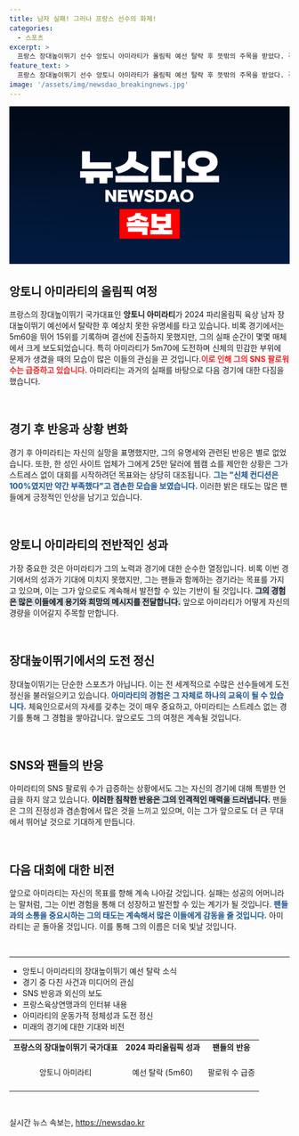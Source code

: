 ```yaml
---
title: 남자 실패! 그러나 프랑스 선수의 화제!
categories:
  - 스포츠
excerpt: >
  프랑스 장대높이뛰기 선수 앙토니 아미라티가 올림픽 예선 탈락 후 뜻밖의 주목을 받았다. 경기 중 겪은 민망한 사고가 화제가 되며 SNS 팔로워가 급증하고, 25만 달러의 웹캠 쇼 제안까지! 아미라티의 반응은 과연?
feature_text: >
  프랑스 장대높이뛰기 선수 앙토니 아미라티가 올림픽 예선 탈락 후 뜻밖의 주목을 받았다. 경기 중 겪은 민망한 사고가 화제가 되며 SNS 팔로워가 급증하고, 25만 달러의 웹캠 쇼 제안까지! 아미라티의 반응은 과연?
image: '/assets/img/newsdao_breakingnews.jpg'
---
```


<p><img src="/assets/img/newsdao_breakingnews.jpg" alt="cryptoinkorea 속보" /></p>

<h2 data-ke-size="size26">앙토니 아미라티의 올림픽 여정</h2>

<p data-ke-size="size16">프랑스의 장대높이뛰기 국가대표인 <b>앙토니 아미라티</b>가 2024 파리올림픽 육상 남자 장대높이뛰기 예선에서 탈락한 후 예상치 못한 유명세를 타고 있습니다. 비록 경기에서는 5m60을 뛰어 15위를 기록하며 결선에 진출하지 못했지만, 그의 실패 순간이 몇몇 매체에서 크게 보도되었습니다. 특히 아미라티가 5m70에 도전하며 신체의 민감한 부위에 문제가 생겼을 때의 모습이 많은 이들의 관심을 끈 것입니다.<b><span style="color: #ee2323;">이로 인해 그의 SNS 팔로워 수는 급증하고 있습니다.</span></b> 아미라티는 과거의 실패를 바탕으로 다음 경기에 대한 다짐을 했습니다.</p>

<p data-ke-size="size16">&nbsp;</p>

<h2 data-ke-size="size26">경기 후 반응과 상황 변화</h2>

<p data-ke-size="size16">경기 후 아미라티는 자신의 실망을 표명했지만, 그의 유명세와 관련된 반응은 별로 없었습니다. 또한, 한 성인 사이트 업체가 그에게 25만 달러에 웹캠 쇼를 제안한 상황은 그가 스트레스 없이 대회를 시작하려던 목표와는 상당히 대조됩니다. <b><span style="color: #1a5490;">그는 "신체 컨디션은 100%였지만 약간 부족했다"고 겸손한 모습을 보였습니다.</span></b> 이러한 밝은 태도는 많은 팬들에게 긍정적인 인상을 남기고 있습니다.</p>

<p data-ke-size="size16">&nbsp;</p>

<h2 data-ke-size="size26">앙토니 아미라티의 전반적인 성과</h2>

<p data-ke-size="size16">가장 중요한 것은 아미라티가 그의 노력과 경기에 대한 순수한 열정입니다. 비록 이번 경기에서의 성과가 기대에 미치지 못했지만, 그는 팬들과 함께하는 경기라는 목표를 가지고 있으며, 이는 그가 앞으로도 계속해서 발전할 수 있는 기반이 될 것입니다. <b><span style="background-color: #21538527;">그의 경험은 많은 이들에게 용기와 희망의 메시지를 전달합니다.</span></b> 앞으로 아미라티가 어떻게 자신의 경량을 이어갈지 주목할 만합니다.</p>

<p data-ke-size="size16">&nbsp;</p>

<h2 data-ke-size="size26">장대높이뛰기에서의 도전 정신</h2>

<p data-ke-size="size16">장대높이뛰기는 단순한 스포츠가 아닙니다. 이는 전 세계적으로 수많은 선수들에게 도전 정신을 불러일으키고 있습니다. <b><span style="color: #1a5490;">아미라티의 경험은 그 자체로 하나의 교육이 될 수 있습니다.</span></b> 체육인으로서의 자세를 갖추는 것이 매우 중요하고, 아미라티는 스트레스 없는 경기를 통해 그 경험을 쌓아갑니다. 앞으로도 그의 여정은 계속될 것입니다.</p>

<p data-ke-size="size16">&nbsp;</p>

<h2 data-ke-size="size26">SNS와 팬들의 반응</h2>

<p data-ke-size="size16">아미라티의 SNS 팔로워 수가 급증하는 상황에서도 그는 자신의 경기에 대해 특별한 언급을 하지 않고 있습니다. <b><span style="background-color: #21538527;">이러한 침착한 반응은 그의 인격적인 매력을 드러냅니다.</span></b> 팬들은 그의 진정성과 겸손함에서 많은 것을 느끼고 있으며, 이는 그가 앞으로도 더 큰 무대에서 뛰어날 것으로 기대하게 만듭니다.</p>

<p data-ke-size="size16">&nbsp;</p>

<h2 data-ke-size="size26">다음 대회에 대한 비전</h2>

<p data-ke-size="size16">앞으로 아미라티는 자신의 목표를 향해 계속 나아갈 것입니다. 실패는 성공의 어머니라는 말처럼, 그는 이번 경험을 통해 더 성장하고 발전할 수 있는 계기가 될 것입니다. <b><span style="color: #1a5490;">팬들과의 소통을 중요시하는 그의 태도는 계속해서 많은 이들에게 감동을 줄 것입니다.</span></b> 아미라티는 곧 돌아올 것입니다. 이를 통해 그의 이름은 더욱 빛날 것입니다.</p>

<p data-ke-size="size16">&nbsp;</p>

<hr>

<ul>
  <li>앙토니 아미라티의 장대높이뛰기 예선 탈락 소식</li>
  <li>경기 중 다친 사건과 미디어의 관심</li>
  <li>SNS 반응과 외신의 보도</li>
  <li>프랑스육상연맹과의 인터뷰 내용</li>
  <li>아미라티의 운동가적 정체성과 도전 정신</li>
  <li>미래의 경기에 대한 기대와 비전</li>
</ul>

<table style="width: 100%; border-collapse: collapse;">
  <tr>
    <td style="text-align: center; height: 17px;"><b>프랑스의 장대높이뛰기 국가대표</b></td>
    <td style="text-align: center; height: 17px;"><b>2024 파리올림픽 성과</b></td>
    <td style="text-align: center; height: 17px;"><b>팬들의 반응</b></td>
  </tr>
  <tr>
    <td style="text-align: center; height: 60px;">앙토니 아미라티</td>
    <td style="text-align: center; height: 60px;">예선 탈락 (5m60)</td>
    <td style="text-align: center; height: 60px;">팔로워 수 급증</td>
  </tr>
</table>

<p data-ke-size="size16">&nbsp;</p>
실시간 뉴스 속보는, <a href="https://newsdao.kr" rel="dofollow">https://newsdao.kr</a>


